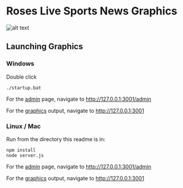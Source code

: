 # Roses Live Sports News Graphics

![alt text](https://raw.githubusercontent.com/danleedham/Roses-Studio-News-Graphics/master/docs/current.png)


## Launching Graphics

### Windows
Double click
```
./startup.bat
```

For the [admin](http://127.0.0.1:3001/admin) page, navigate to http://127.0.0.1:3001/admin

For the [graphics](http://127.0.0.1:3001) output, navigate to http://127.0.0.1:3001

### Linux / Mac
Run from the directory this readme is in:
```
npm install
node server.js
```

For the [admin](http://127.0.0.1:3001/admin) page, navigate to http://127.0.0.1:3001/admin

For the [graphics](http://127.0.0.1:3001) output, navigate to http://127.0.0.1:3001
